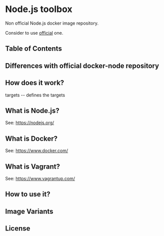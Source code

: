 Node.js toolbox
===

Non official Node.js docker image repository.

Consider to use [official](https://github.com/nodejs/docker-node) one.

Table of Contents
---

Differences with official docker-node repository
---

How does it work?
---

targets -- defines the targets


What is Node.js?
---

See: https://nodejs.org/


What is Docker?
---

See: https://www.docker.com/

What is Vagrant?
---

See: https://www.vagrantup.com/

How to use it?
--

Image Variants
---

License
---
